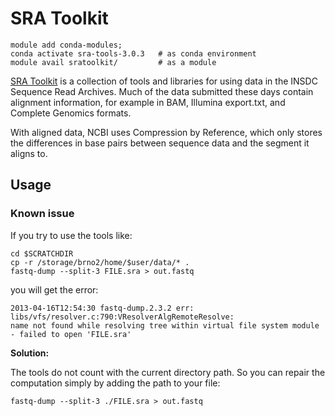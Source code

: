 # SRA Toolkit 

    module add conda-modules;
    conda activate sra-tools-3.0.3   # as conda environment
    module avail sratoolkit/         # as a module                             

[SRA Toolkit](https://github.com/ncbi/sra-tools/wiki/) is  a collection of tools and libraries for using data in the INSDC Sequence Read Archives. Much of the data submitted these days contain alignment information, for example in BAM, Illumina export.txt, and Complete Genomics formats. 

With aligned data, NCBI uses Compression by Reference, which only stores the differences in base pairs between sequence data and the segment it aligns to.

## Usage

### Known issue

If you try to use the tools like:

```
cd $SCRATCHDIR
cp -r /storage/brno2/home/$user/data/* .
fastq-dump --split-3 FILE.sra > out.fastq
```

you will get the error:

```
2013-04-16T12:54:30 fastq-dump.2.3.2 err: libs/vfs/resolver.c:790:VResolverAlgRemoteResolve: 
name not found while resolving tree within virtual file system module - failed to open 'FILE.sra'
```

**Solution:** 

The tools do not count with the current directory path. So you can repair the computation simply by adding the path to your file:

    fastq-dump --split-3 ./FILE.sra > out.fastq



